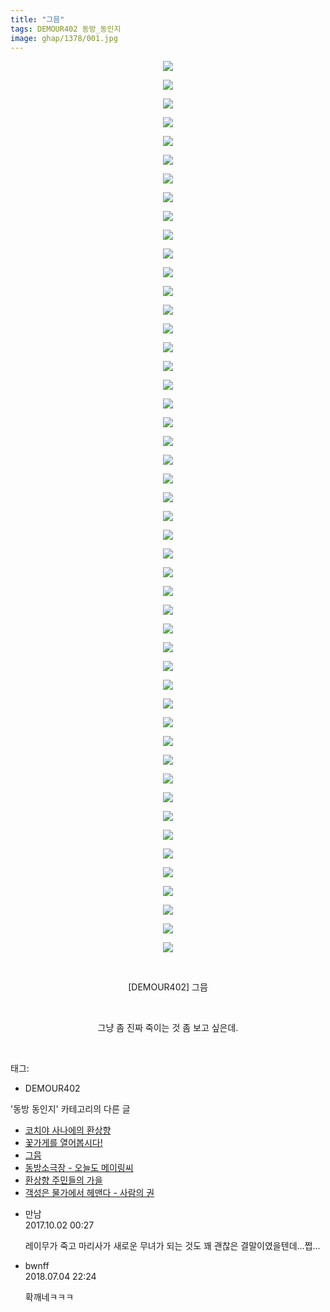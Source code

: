 ```yaml
---
title: "그믐"
tags: DEMOUR402 동방_동인지
image: ghap/1378/001.jpg
---
```

<div class="article">
<p style="text-align: center; clear: none; float: none;"><img src="{{ site.nasurl }}/ghap/1378/001.jpg"/></p>
<p style="text-align: center; clear: none; float: none;"><img src="{{ site.nasurl }}/ghap/1378/002.jpg"/></p>
<p style="text-align: center; clear: none; float: none;"><img src="{{ site.nasurl }}/ghap/1378/003.jpg"/></p>
<p style="text-align: center; clear: none; float: none;"><img src="{{ site.nasurl }}/ghap/1378/004.jpg"/></p>
<p style="text-align: center; clear: none; float: none;"><img src="{{ site.nasurl }}/ghap/1378/005.jpg"/></p>
<p style="text-align: center; clear: none; float: none;"><img src="{{ site.nasurl }}/ghap/1378/006.jpg"/></p>
<p style="text-align: center; clear: none; float: none;"><img src="{{ site.nasurl }}/ghap/1378/007.jpg"/></p>
<p style="text-align: center; clear: none; float: none;"><img src="{{ site.nasurl }}/ghap/1378/008.jpg"/></p>
<p style="text-align: center; clear: none; float: none;"><img src="{{ site.nasurl }}/ghap/1378/009.jpg"/></p>
<p style="text-align: center; clear: none; float: none;"><img src="{{ site.nasurl }}/ghap/1378/010.jpg"/></p>
<p style="text-align: center; clear: none; float: none;"><img src="{{ site.nasurl }}/ghap/1378/011.jpg"/></p>
<p style="text-align: center; clear: none; float: none;"><img src="{{ site.nasurl }}/ghap/1378/012.jpg"/></p>
<p style="text-align: center; clear: none; float: none;"><img src="{{ site.nasurl }}/ghap/1378/013.jpg"/></p>
<p style="text-align: center; clear: none; float: none;"><img src="{{ site.nasurl }}/ghap/1378/014.jpg"/></p>
<p style="text-align: center; clear: none; float: none;"><img src="{{ site.nasurl }}/ghap/1378/015.jpg"/></p>
<p style="text-align: center; clear: none; float: none;"><img src="{{ site.nasurl }}/ghap/1378/016.jpg"/></p>
<p style="text-align: center; clear: none; float: none;"><img src="{{ site.nasurl }}/ghap/1378/017.jpg"/></p>
<p style="text-align: center; clear: none; float: none;"><img src="{{ site.nasurl }}/ghap/1378/018.jpg"/></p>
<p style="text-align: center; clear: none; float: none;"><img src="{{ site.nasurl }}/ghap/1378/019.jpg"/></p>
<p style="text-align: center; clear: none; float: none;"><img src="{{ site.nasurl }}/ghap/1378/020.jpg"/></p>
<p style="text-align: center; clear: none; float: none;"><img src="{{ site.nasurl }}/ghap/1378/021.jpg"/></p>
<p style="text-align: center; clear: none; float: none;"><img src="{{ site.nasurl }}/ghap/1378/022.jpg"/></p>
<p style="text-align: center; clear: none; float: none;"><img src="{{ site.nasurl }}/ghap/1378/023.jpg"/></p>
<p style="text-align: center; clear: none; float: none;"><img src="{{ site.nasurl }}/ghap/1378/024.jpg"/></p>
<p style="text-align: center; clear: none; float: none;"><img src="{{ site.nasurl }}/ghap/1378/025.jpg"/></p>
<p style="text-align: center; clear: none; float: none;"><img src="{{ site.nasurl }}/ghap/1378/026.jpg"/></p>
<p style="text-align: center; clear: none; float: none;"><img src="{{ site.nasurl }}/ghap/1378/027.jpg"/></p>
<p style="text-align: center; clear: none; float: none;"><img src="{{ site.nasurl }}/ghap/1378/028.jpg"/></p>
<p style="text-align: center; clear: none; float: none;"><img src="{{ site.nasurl }}/ghap/1378/029.jpg"/></p>
<p style="text-align: center; clear: none; float: none;"><img src="{{ site.nasurl }}/ghap/1378/030.jpg"/></p>
<p style="text-align: center; clear: none; float: none;"><img src="{{ site.nasurl }}/ghap/1378/031.jpg"/></p>
<p style="text-align: center; clear: none; float: none;"><img src="{{ site.nasurl }}/ghap/1378/032.jpg"/></p>
<p style="text-align: center; clear: none; float: none;"><img src="{{ site.nasurl }}/ghap/1378/033.jpg"/></p>
<p style="text-align: center; clear: none; float: none;"><img src="{{ site.nasurl }}/ghap/1378/034.jpg"/></p>
<p style="text-align: center; clear: none; float: none;"><img src="{{ site.nasurl }}/ghap/1378/035.jpg"/></p>
<p style="text-align: center; clear: none; float: none;"><img src="{{ site.nasurl }}/ghap/1378/036.jpg"/></p>
<p style="text-align: center; clear: none; float: none;"><img src="{{ site.nasurl }}/ghap/1378/037.jpg"/></p>
<p style="text-align: center; clear: none; float: none;"><img src="{{ site.nasurl }}/ghap/1378/038.jpg"/></p>
<p style="text-align: center; clear: none; float: none;"><img src="{{ site.nasurl }}/ghap/1378/039.jpg"/></p>
<p style="text-align: center; clear: none; float: none;"><img src="{{ site.nasurl }}/ghap/1378/040.jpg"/></p>
<p style="text-align: center; clear: none; float: none;"><img src="{{ site.nasurl }}/ghap/1378/041.jpg"/></p>
<p style="text-align: center; clear: none; float: none;"><img src="{{ site.nasurl }}/ghap/1378/042.jpg"/></p>
<p style="text-align: center; clear: none; float: none;"><img src="{{ site.nasurl }}/ghap/1378/043.jpg"/></p>
<p style="text-align: center; clear: none; float: none;"><img src="{{ site.nasurl }}/ghap/1378/044.jpg"/></p>
<p style="text-align: center; clear: none; float: none;"><img src="{{ site.nasurl }}/ghap/1378/045.jpg"/></p>
<p style="text-align: center; clear: none; float: none;"><img src="{{ site.nasurl }}/ghap/1378/046.jpg"/></p>
<p style="text-align: center; clear: none; float: none;"><img src="{{ site.nasurl }}/ghap/1378/047.jpg"/></p>
<p style="text-align: center; clear: none; float: none;"><img src="{{ site.nasurl }}/ghap/1378/048.jpg"/></p>
<p style="text-align: center; clear: none; float: none;"><br/></p>
<p style="text-align: center; clear: none; float: none;">[DEMOUR402] 그믐</p>
<p style="text-align: center; clear: none; float: none;"><br/></p>
<p style="text-align: center; clear: none; float: none;">그냥 좀 진짜 죽이는 것 좀 보고 싶은데.</p>
<p><br/></p>
</div><div class="tagTrail">
<p>태그: </p>
<ul>
<li>DEMOUR402</li>
</ul>
</div><div class="another">
<p>'동방 동인지' 카테고리의 다른 글</p>
<ul>
<li><a href="/2016-08-06-ghap_1380">코치야 사나에의 환상향</a></li>
<li><a href="/2016-08-06-ghap_1379">꽃가게를 열어봅시다!</a></li>
<li><a href="/2016-08-06-ghap_1378">그믐</a></li>
<li><a href="/2016-08-06-ghap_1377">동방소극장 - 오늘도 메이링씨</a></li>
<li><a href="/2016-08-06-ghap_1376">환상향 주민들의 가을</a></li>
<li><a href="/2016-08-06-ghap_1375">객성은 물가에서 헤맨다 - 사람의 권</a></li>
</ul>
</div><div class="cb_module cb_fluid">
<div class="cb_wrt cb_profile">
<div class="comment">
<ul>
<li class="cb_thumb_off" id="comment15094694">
<div class="cb_comment_area">
<div class="cb_info_area">
<div class="cb_section">
<span class="cb_nick_name">만남</span>
</div>
<div class="cb_section">
<span class="cb_date">2017.10.02 00:27 </span>
</div>
</div>
<div class="cb_dsc_comment">
<p class="cb_dsc">
											레이무가 죽고 마리사가 새로운 무녀가 되는 것도 꽤 괜찮은 결말이였을텐데...쩝...
										</p>
</div>
</div></li>
<li class="cb_thumb_off" id="comment15280697">
<div class="cb_comment_area">
<div class="cb_info_area">
<div class="cb_section">
<span class="cb_nick_name">bwnff</span>
</div>
<div class="cb_section">
<span class="cb_date">2018.07.04 22:24 </span>
</div>
</div>
<div class="cb_dsc_comment">
<p class="cb_dsc">
											확깨네ㅋㅋㅋ
										</p>
</div>
</div></li>
</ul>
</div>
</div><!-- commentList close -->
</div>